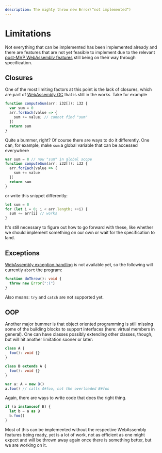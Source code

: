 ```yaml
---
description: The mighty throw new Error("not implemented")
---
```


# Limitations

Not everything that can be implemented has been implemented already and there are features that are not yet feasible to implement due to the relevant [post-MVP WebAssembly features](https://webassembly.org/docs/future-features/) still being on their way through specification.

## Closures

One of the most limiting factors at this point is the lack of closures, which are part of [WebAssembly GC](https://github.com/WebAssembly/gc/blob/master/proposals/gc/Overview.md#closures) that is still in the works. Take for example

```typescript
function computeSum(arr: i32[]): i32 {
  var sum = 0
  arr.forEach(value => {
    sum += value; // cannot find "sum"
  })
  return sum
}
```

Quite a bummer, right? Of course there are ways to do it differently. One can, for example, make `sum` a global variable that can be accessed everywhere

```typescript
var sum = 0 // now "sum" in global scope
function computeSum(arr: i32[]): i32 {
  arr.forEach(value => {
    sum += value
  })
  return sum
}
```

or write this snippet differently:

```typescript
let sum = 0
for (let i = 0; i < arr.length; ++i) {
  sum += arr[i] // works
}
```

It's still necessary to figure out how to go forward with these, like whether we should implement something on our own or wait for the specification to land.

## Exceptions

[WebAssembly exception handling](https://github.com/WebAssembly/exception-handling) is not available yet, so the following will currently `abort` the program:

```typescript
function doThrow(): void {
  throw new Error(":(")
}
```

Also means: `try` and `catch` are not supported yet.

## OOP

Another major bummer is that object oriented programming is still missing some of the building blocks to support interfaces \(here: virtual members in general\). One can have classes possibly extending other classes, though, but will hit another limitation sooner or later:

```typescript
class A {
  foo(): void {}
}

class B extends A {
  foo(): void {}
}

var a: A = new B()
a.foo() // calls A#foo, not the overloaded B#foo
```

Again, there are ways to write code that does the right thing.

```typescript
if (a instanceof B) {
  let b = a as B
  b.foo()
}
```

Most of this can be implemented without the respective WebAssembly features being ready, yet is a lot of work, not as efficient as one might expect and will be thrown away again once there is something better, but we are working on it.

